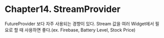 # Chapter14. StreamProvider

FutureProvider 보다 자주 사용되는 경향이 있다. Stream 값을 여러 Widget에서 필요로 할 때 사용하면 좋다.(ex. Firebase, Battery Level, Stock Price)
